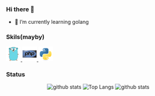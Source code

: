 ### Hi there 👋

- 🌱 I’m currently learning golang

### Skils(mayby)
<p align="left"> <a href="https://golang.org" target="_blank" rel="noreferrer"> <img src="https://raw.githubusercontent.com/devicons/devicon/master/icons/go/go-original.svg" alt="go" width="40" height="40"/> </a> <a href="https://www.php.net" target="_blank" rel="noreferrer"> <img src="https://raw.githubusercontent.com/devicons/devicon/master/icons/php/php-original.svg" alt="php" width="40" height="40"/> </a> <a href="https://www.python.org" target="_blank" rel="noreferrer"> <img src="https://raw.githubusercontent.com/devicons/devicon/master/icons/python/python-original.svg" alt="python" width="40" height="40"/> </a> </p>

### Status
<p align="center" height="100%"> 
  <img alt="github stats" style="height:50%; width:58%" src="https://github-readme-stats.vercel.app/api?username=naosuke884&theme=tokyonight&show_icons=ture&hide_border=true" />
  <img alt="Top Langs" style="height:50%; width:41%;" src="https://github-readme-stats.vercel.app/api/top-langs/?username=naosuke884&layout=compact&theme=tokyonight&hide_border=true" />
  <img alt="github stats" style="height:50%; width:100%" src="https://activity-graph.herokuapp.com/graph?username=naosuke884&bg_color=1a1b27&color=628fdb&line=628fdb&point=38bdae&area=true&hide_border=true" />
</p> 
